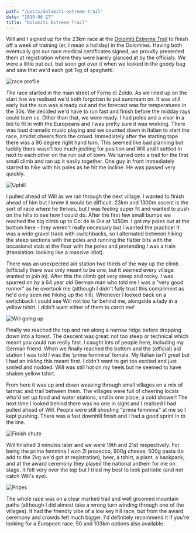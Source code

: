 ```yaml
---
path: "/posts/dolomiti-extreme-trail"
date: "2019-06-17"
title: "Dolomiti Extreme Trail"
---
```


Will and I signed up for the 23km race at the [Dolomiti Extreme Trail](http://www.dolomitiextremetrail.com/race-23k.html) to finish off a week of training (er, I mean a holiday) in the Dolomites. Having both eventually got our race medical certificates signed, we proudly presented them at registration where they were barely glanced at by the officials. We were a little put out, but soon got over it when we looked in the goody bag and saw that we'd each got 1kg of spaghetti.

<div class="inline-image-left">
    <img src="../images/dolomiti-extreme-trail/race-profile.png" alt="race profile" />
</div>

The race started in the main street of Forno di Zoldo. As we lined up on the start line we realised we'd both forgotten to put suncream on. It was still early but the sun was already out and the forecast was for temperatures in the 30s. We decided we'd have to run fast and finish before the midday rays could burn us. Other than that, we were ready. I had poles and a visor in a bid to fit in with the Europeans and I was pretty sure it was working. There was loud dramatic music playing and we counted down in Italian to start the race, amidst cheers from the crowd. Immediately after the starting tape there was a 90 degree right hand turn. This seemed like bad planning but luckily there wasn't too much jostling for position and Will and I settled in next to each other on the run out of town. We turned onto a trail for the first small climb and ran up it easily together. One guy in front immediately started to hike with his poles as he hit the incline. He was passed very quickly.

<!-- end -->

![Uphill](../images/dolomiti-extreme-trail/uphill.jpg)

I pulled ahead of Will as we ran through the next village. I wanted to finish ahead of him but I knew it would be difficult. 23km and 1300m ascent is the sort of race where he thrives, but I was feeling super fit and wanted to push on the hills to see how I could do. After the first few small bumps we reached the big climb up to Col de le Ole at 1450m. I got my poles out at the bottom here - they weren't really necessary but I wanted the practice! It was a wide gravel track with switchbacks, so I alternated between hiking the steep sections with the poles and running the flatter bits with the occasional stab at the floor with the poles and pretending I was a train (translation: looking like a massive idiot).

There was an unexpected aid station two thirds of the way up the climb (officially there was only meant to be one, but it seemed every village wanted to join in). After this the climb got very steep and rocky. I was spurred on by a 64 year old German man who told me I was a "very good runner" as he overtook me (although I didn't fully trust this compliment as he'd only seen me hiking up the hill). Whenever I looked back on a switchback I could see Will not too far behind me, alongside a lady in a yellow tshirt. I didn't want either of them to catch me!

![Will going up](../images/dolomiti-extreme-trail/will-up.jpg)

Finally we reached the top and ran along a narrow ridge before dropping down into a forest. The descent was great: not too steep or technical which meant you could run really fast. I caught lots of people here, including my German friend. When we finally reached the bottom and the (official) aid station I was told I was the 'prima femmina' female. My Italian isn't great but I had an inkling this meant first. I didn't want to get too excited and just smiled and nodded. Will was still hot on my heels but he seemed to have shaken yellow tshirt.

From here it was up and down weaving through small villages on a mix of tarmac and trail between them. The villages were full of cheering locals who'd set up food and water stations, and in one place, a cold shower! The next time I looked behind there was no one in sight and I realised I had pulled ahead of Will. People were still shouting "prima femmina" at me so I kept pushing. There was a fast downhill finish and I had a good sprint in to the line.

![Finish chute](../images/dolomiti-extreme-trail/finish-chute.jpg)

Will finished 3 minutes later and we were 19th and 21st respectively. For being the prima femmina I won 2l prosecco, 900g cheese, 500g pasta (to add to the 2kg we'd got at registration), beer, a tshirt, a plant, a backpack, and at the award ceremony they played the national anthem for me on stage. It felt very over the top but I tried my best to look patriotic (and not catch Will's eye).

![Prizes](../images/dolomiti-extreme-trail/prizes.jpg)

The whole race was on a clear marked trail and well groomed mountain paths (although I did almost take a wrong turn winding through one of the villages). It had the friendly vibe of a low key hill race, but from the award ceremony and crowds felt much bigger. I'd definitely recommend it if you're looking for a European race. 50 and 103km options also available.
